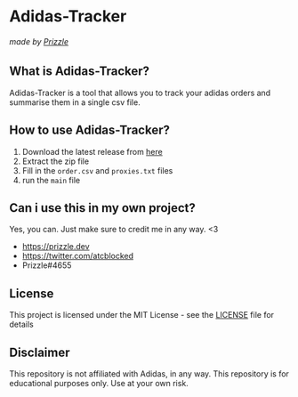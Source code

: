 # Adidas-Tracker
###### made by [Prizzle](https://twitter.com/atcblocked)

## What is Adidas-Tracker?
Adidas-Tracker is a tool that allows you to track your adidas orders and summarise them in a single csv file.

## How to use Adidas-Tracker?
1. Download the latest release from [here](https://github.com/Prizzledizle/adidas-tracker/releases/)
2. Extract the zip file
3. Fill in the `order.csv` and `proxies.txt` files
4. run the `main` file

## Can i use this in my own project?
Yes, you can. Just make sure to credit me in any way. <3


- https://prizzle.dev
- https://twitter.com/atcblocked
- Prizzle#4655

## License
This project is licensed under the MIT License - see the [LICENSE](LICENSE) file for details

## Disclaimer
This repository is not affiliated with Adidas, in any way. This repository is for educational purposes only. Use at your own risk.